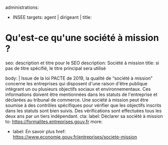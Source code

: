 administrations: 
  - INSEE
targets: agent | dirigeant | 
title:
  # Qu'est-ce qu'une société à mission ? 
seo: description et titre pour le SEO
  description: Société à mission
  title: si pas de titre spécifié, le titre principal sera utilisé

body: | 
  Issue de la loi PACTE de 2019, la qualité de “société à mission” concerne les entreprises qui disposent d'une raison d'être publique intègrant un ou plusieurs objectifs sociaux et environnementaux. 
  Ces informations doivent être mentionnées dans les statuts de l'entreprise et déclarées au tribunal de commerce. 
  Une société à mission peut être soumise à des contrôles spécifiques pour vérifier que les objectifs inscrits dans les statuts sont bien suivis. Des vérifications sont effectuées tous les deux ans par un tiers indépendant.
cta:
  label: Déclarer sa société à mission
  to: https://formalites.entreprises.gouv.fr 
more:
  - label: En savoir plus 
    href: https://www.economie.gouv.fr/entreprises/societe-mission
